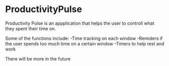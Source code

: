# ProductivityPulse
Productivity Pulse is an appplication that helps the user to controll what they spent their time on.

Some of the functions include:
  -Time tracking on each window
  -Remiders if the user spends too much time on a certain window
  -Timers to help rest and work

There will be more in the future
